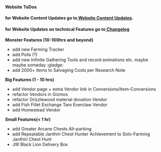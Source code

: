 #### Website ToDos
#### for Website Content Updates go to<a href="https://fast.farming-community.eu/website-content-updates" target="_blank">&nbsp;Website Content Updates</a>.
#### for Website Updates on technical Features go to<a href="https://fast.farming-community.eu/changelog" target="_blank">&nbsp;Changelog</a>

**Monster Features (10-100hrs and beyond)**
- add new Farming Tracker
- add Polls (?)
- add new Infinite Gathering Tools and record animations etc. maybe maybe someday :gladge: 
- add 2000+ items to Salvaging Costs per Research Note

**Big Features (1 - 10 hrs)**
- add Vendor page +  extra Vendor link in Conversions/Item-Conversions
- refactor Vendors in Gizmos
- refactor Drizzlewood material donation Vendor
- add Fish Fillet Exchange Taro Everclaw Vendor
- add Homestead Vendor

**Small Features(< 1 hr)**
- add Greater Arcane Chests Alt-parking
- add Repeatable Janthiri Chest Hunter Achievement to Solo-Farming Janthiri Chest Hunt
- JW Black Lion Delivery Box
